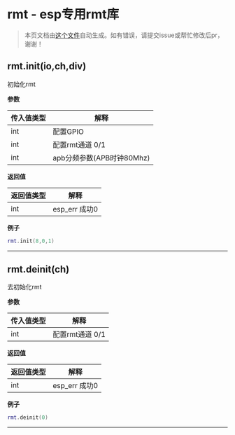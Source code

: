 # rmt - esp专用rmt库

> 本页文档由[这个文件](https://gitee.com/openLuat/LuatOS/tree/master/luat/port/luat_rmt_esp32.c)自动生成。如有错误，请提交issue或帮忙修改后pr，谢谢！

## rmt.init(io,ch,div)

初始化rmt

**参数**

|传入值类型|解释|
|-|-|
|int|配置GPIO|
|int|配置rmt通道 0/1|
|int|apb分频参数(APB时钟80Mhz)|

**返回值**

|返回值类型|解释|
|-|-|
|int|esp_err 成功0|

**例子**

```lua
rmt.init(8,0,1)

```

---

## rmt.deinit(ch)

去初始化rmt

**参数**

|传入值类型|解释|
|-|-|
|int|配置rmt通道 0/1|

**返回值**

|返回值类型|解释|
|-|-|
|int|esp_err 成功0|

**例子**

```lua
rmt.deinit(0)

```

---

